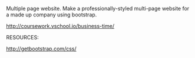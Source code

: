 Multiple page website. Make a professionally-styled multi-page website for a made up company using bootstrap.

http://coursework.vschool.io/business-time/

RESOURCES:

http://getbootstrap.com/css/

